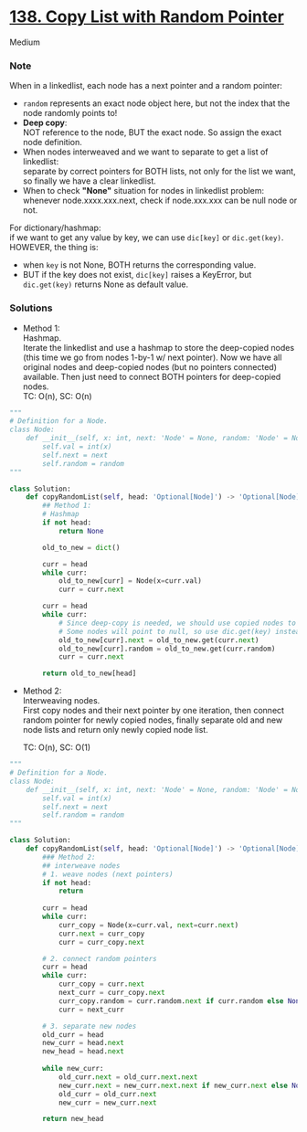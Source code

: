 # [138. Copy List with Random Pointer](https://leetcode.com/problems/copy-list-with-random-pointer/description/?envType=study-plan-v2&envId=top-interview-150)

Medium

### Note
When in a linkedlist, each node has a next pointer and a random pointer:
- `random` represents an exact node object here, but not the index that the node randomly points to!
- **Deep copy**:\
  NOT reference to the node, BUT the exact node. So assign the exact node definition. 
- When nodes interweaved and we want to separate to get a list of linkedlist: \
  separate by correct pointers for BOTH lists, not only for the list we want, so finally we have a clear linkedlist.
- When to check **"None"** situation for nodes in linkedlist problem:\
  whenever node.xxxx.xxx.next, check if node.xxx.xxx can be null node or not.
  
For dictionary/hashmap:\
if we want to get any value by key, we can use `dic[key]` or `dic.get(key)`.\
HOWEVER, the thing is:
- when `key` is not None, BOTH returns the corresponding value.
- BUT if the key does not exist, `dic[key]` raises a KeyError, but `dic.get(key)` returns None as default value.

### Solutions
- Method 1:\
  Hashmap.\
  Iterate the linkedlist and use a hashmap to store the deep-copied nodes (this time we go from nodes 1-by-1 w/ next pointer).
  Now we have all original nodes and deep-copied nodes (but no pointers connected) available.
  Then just need to connect BOTH pointers for deep-copied nodes.\
  TC: O(n), SC: O(n)

```python
"""
# Definition for a Node.
class Node:
    def __init__(self, x: int, next: 'Node' = None, random: 'Node' = None):
        self.val = int(x)
        self.next = next
        self.random = random
"""

class Solution:
    def copyRandomList(self, head: 'Optional[Node]') -> 'Optional[Node]':
        ## Method 1:
        # Hashmap
        if not head:
            return None

        old_to_new = dict()

        curr = head
        while curr:
            old_to_new[curr] = Node(x=curr.val)
            curr = curr.next

        curr = head
        while curr:
            # Since deep-copy is needed, we should use copied nodes to assign to pointers, instead of reference to original nodes (like curr or curr.next)
            # Some nodes will point to null, so use dic.get(key) instead of dic[key] to avoid KeyError
            old_to_new[curr].next = old_to_new.get(curr.next) 
            old_to_new[curr].random = old_to_new.get(curr.random)
            curr = curr.next

        return old_to_new[head]
```

- Method 2:\
  Interweaving nodes.\
  First copy nodes and their next pointer by one iteration, then connect random pointer for newly copied nodes, finally separate old and new node lists and return only newly copied node list.
  
  TC: O(n), SC: O(1)
  
```python
"""
# Definition for a Node.
class Node:
    def __init__(self, x: int, next: 'Node' = None, random: 'Node' = None):
        self.val = int(x)
        self.next = next
        self.random = random
"""

class Solution:
    def copyRandomList(self, head: 'Optional[Node]') -> 'Optional[Node]':
        ### Method 2:
        ## interweave nodes
        # 1. weave nodes (next pointers)
        if not head:
            return 
            
        curr = head
        while curr:
            curr_copy = Node(x=curr.val, next=curr.next)
            curr.next = curr_copy
            curr = curr_copy.next

        # 2. connect random pointers
        curr = head
        while curr:
            curr_copy = curr.next
            next_curr = curr_copy.next
            curr_copy.random = curr.random.next if curr.random else None
            curr = next_curr

        # 3. separate new nodes
        old_curr = head
        new_curr = head.next
        new_head = head.next
        
        while new_curr:
            old_curr.next = old_curr.next.next
            new_curr.next = new_curr.next.next if new_curr.next else None
            old_curr = old_curr.next
            new_curr = new_curr.next

        return new_head
```
